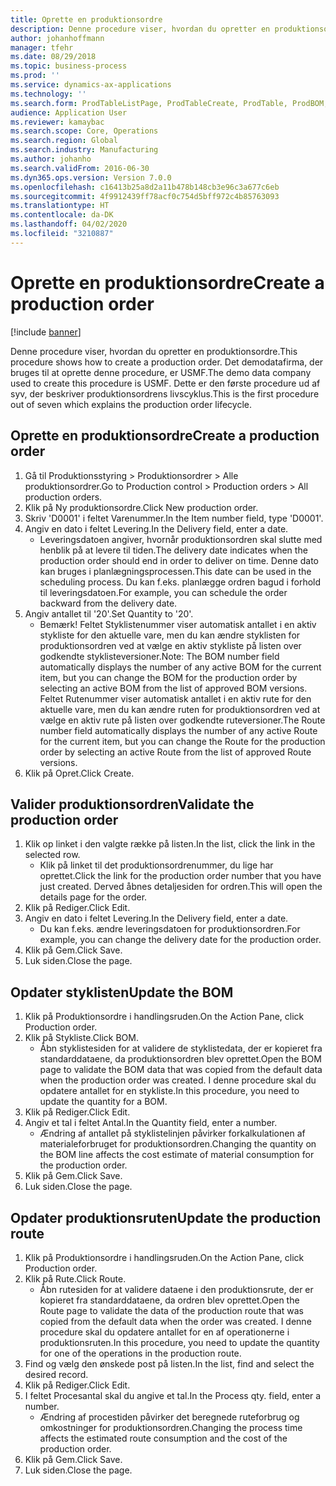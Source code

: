 ```yaml
---
title: Oprette en produktionsordre
description: Denne procedure viser, hvordan du opretter en produktionsordre.
author: johanhoffmann
manager: tfehr
ms.date: 08/29/2018
ms.topic: business-process
ms.prod: ''
ms.service: dynamics-ax-applications
ms.technology: ''
ms.search.form: ProdTableListPage, ProdTableCreate, ProdTable, ProdBOM, ProdRoute
audience: Application User
ms.reviewer: kamaybac
ms.search.scope: Core, Operations
ms.search.region: Global
ms.search.industry: Manufacturing
ms.author: johanho
ms.search.validFrom: 2016-06-30
ms.dyn365.ops.version: Version 7.0.0
ms.openlocfilehash: c16413b25a8d2a11b478b148cb3e96c3a677c6eb
ms.sourcegitcommit: 4f9912439ff78acf0c754d5bff972c4b85763093
ms.translationtype: HT
ms.contentlocale: da-DK
ms.lasthandoff: 04/02/2020
ms.locfileid: "3210887"
---
```

# <a name="create-a-production-order"></a><span data-ttu-id="86e2e-103">Oprette en produktionsordre</span><span class="sxs-lookup"><span data-stu-id="86e2e-103">Create a production order</span></span>

[!include [banner](../../includes/banner.md)]

<span data-ttu-id="86e2e-104">Denne procedure viser, hvordan du opretter en produktionsordre.</span><span class="sxs-lookup"><span data-stu-id="86e2e-104">This procedure shows how to create a production order.</span></span> <span data-ttu-id="86e2e-105">Det demodatafirma, der bruges til at oprette denne procedure, er USMF.</span><span class="sxs-lookup"><span data-stu-id="86e2e-105">The demo data company used to create this procedure is USMF.</span></span> <span data-ttu-id="86e2e-106">Dette er den første procedure ud af syv, der beskriver produktionsordrens livscyklus.</span><span class="sxs-lookup"><span data-stu-id="86e2e-106">This is the first procedure out of seven which explains the production order lifecycle.</span></span>


## <a name="create-a-production-order"></a><span data-ttu-id="86e2e-107">Oprette en produktionsordre</span><span class="sxs-lookup"><span data-stu-id="86e2e-107">Create a production order</span></span>
1. <span data-ttu-id="86e2e-108">Gå til Produktionsstyring > Produktionsordrer > Alle produktionsordrer.</span><span class="sxs-lookup"><span data-stu-id="86e2e-108">Go to Production control > Production orders > All production orders.</span></span>
2. <span data-ttu-id="86e2e-109">Klik på Ny produktionsordre.</span><span class="sxs-lookup"><span data-stu-id="86e2e-109">Click New production order.</span></span>
3. <span data-ttu-id="86e2e-110">Skriv 'D0001' i feltet Varenummer.</span><span class="sxs-lookup"><span data-stu-id="86e2e-110">In the Item number field, type 'D0001'.</span></span>
4. <span data-ttu-id="86e2e-111">Angiv en dato i feltet Levering.</span><span class="sxs-lookup"><span data-stu-id="86e2e-111">In the Delivery field, enter a date.</span></span>
    * <span data-ttu-id="86e2e-112">Leveringsdatoen angiver, hvornår produktionsordren skal slutte med henblik på at levere til tiden.</span><span class="sxs-lookup"><span data-stu-id="86e2e-112">The delivery date indicates when the production order should end in order to deliver on time.</span></span> <span data-ttu-id="86e2e-113">Denne dato kan bruges i planlægningsprocessen.</span><span class="sxs-lookup"><span data-stu-id="86e2e-113">This date can be used in the scheduling process.</span></span> <span data-ttu-id="86e2e-114">Du kan f.eks. planlægge ordren bagud i forhold til leveringsdatoen.</span><span class="sxs-lookup"><span data-stu-id="86e2e-114">For example, you can schedule the order backward from the delivery date.</span></span>  
5. <span data-ttu-id="86e2e-115">Angiv antallet til '20'.</span><span class="sxs-lookup"><span data-stu-id="86e2e-115">Set Quantity to '20'.</span></span>
    * <span data-ttu-id="86e2e-116">Bemærk! Feltet Styklistenummer viser automatisk antallet i en aktiv stykliste for den aktuelle vare, men du kan ændre styklisten for produktionsordren ved at vælge en aktiv stykliste på listen over godkendte styklisteversioner.</span><span class="sxs-lookup"><span data-stu-id="86e2e-116">Note: The BOM number field automatically displays the number of any active BOM for the current item, but you can change the BOM for the production order by selecting an active BOM from the list of approved BOM versions.</span></span>    <span data-ttu-id="86e2e-117">Feltet Rutenummer viser automatisk antallet i en aktiv rute for den aktuelle vare, men du kan ændre ruten for produktionsordren ved at vælge en aktiv rute på listen over godkendte ruteversioner.</span><span class="sxs-lookup"><span data-stu-id="86e2e-117">The Route number field automatically displays the number of any active Route for the current item, but you can change the Route for the production order by selecting an active Route from the list of approved Route versions.</span></span>  
6. <span data-ttu-id="86e2e-118">Klik på Opret.</span><span class="sxs-lookup"><span data-stu-id="86e2e-118">Click Create.</span></span>

## <a name="validate-the-production-order"></a><span data-ttu-id="86e2e-119">Valider produktionsordren</span><span class="sxs-lookup"><span data-stu-id="86e2e-119">Validate the production order</span></span>
1. <span data-ttu-id="86e2e-120">Klik op linket i den valgte række på listen.</span><span class="sxs-lookup"><span data-stu-id="86e2e-120">In the list, click the link in the selected row.</span></span>
    * <span data-ttu-id="86e2e-121">Klik på linket til det produktionsordrenummer, du lige har oprettet.</span><span class="sxs-lookup"><span data-stu-id="86e2e-121">Click the link for the production order number that you have just created.</span></span> <span data-ttu-id="86e2e-122">Derved åbnes detaljesiden for ordren.</span><span class="sxs-lookup"><span data-stu-id="86e2e-122">This will open the details page for the order.</span></span>  
2. <span data-ttu-id="86e2e-123">Klik på Rediger.</span><span class="sxs-lookup"><span data-stu-id="86e2e-123">Click Edit.</span></span>
3. <span data-ttu-id="86e2e-124">Angiv en dato i feltet Levering.</span><span class="sxs-lookup"><span data-stu-id="86e2e-124">In the Delivery field, enter a date.</span></span>
    * <span data-ttu-id="86e2e-125">Du kan f.eks. ændre leveringsdatoen for produktionsordren.</span><span class="sxs-lookup"><span data-stu-id="86e2e-125">For example, you can change the delivery date for the production order.</span></span>  
4. <span data-ttu-id="86e2e-126">Klik på Gem.</span><span class="sxs-lookup"><span data-stu-id="86e2e-126">Click Save.</span></span>
5. <span data-ttu-id="86e2e-127">Luk siden.</span><span class="sxs-lookup"><span data-stu-id="86e2e-127">Close the page.</span></span>

## <a name="update-the-bom"></a><span data-ttu-id="86e2e-128">Opdater styklisten</span><span class="sxs-lookup"><span data-stu-id="86e2e-128">Update the BOM</span></span>
1. <span data-ttu-id="86e2e-129">Klik på Produktionsordre i handlingsruden.</span><span class="sxs-lookup"><span data-stu-id="86e2e-129">On the Action Pane, click Production order.</span></span>
2. <span data-ttu-id="86e2e-130">Klik på Stykliste.</span><span class="sxs-lookup"><span data-stu-id="86e2e-130">Click BOM.</span></span>
    * <span data-ttu-id="86e2e-131">Åbn styklistesiden for at validere de styklistedata, der er kopieret fra standarddataene, da produktionsordren blev oprettet.</span><span class="sxs-lookup"><span data-stu-id="86e2e-131">Open the BOM page to validate the BOM data that was copied from the default data when the production order was created.</span></span> <span data-ttu-id="86e2e-132">I denne procedure skal du opdatere antallet for en stykliste.</span><span class="sxs-lookup"><span data-stu-id="86e2e-132">In this procedure, you need to update the quantity for a BOM.</span></span>  
3. <span data-ttu-id="86e2e-133">Klik på Rediger.</span><span class="sxs-lookup"><span data-stu-id="86e2e-133">Click Edit.</span></span>
4. <span data-ttu-id="86e2e-134">Angiv et tal i feltet Antal.</span><span class="sxs-lookup"><span data-stu-id="86e2e-134">In the Quantity field, enter a number.</span></span>
    * <span data-ttu-id="86e2e-135">Ændring af antallet på styklistelinjen påvirker forkalkulationen af materialeforbruget for produktionsordren.</span><span class="sxs-lookup"><span data-stu-id="86e2e-135">Changing the quantity on the BOM line affects the cost estimate of material consumption for the production order.</span></span>  
5. <span data-ttu-id="86e2e-136">Klik på Gem.</span><span class="sxs-lookup"><span data-stu-id="86e2e-136">Click Save.</span></span>
6. <span data-ttu-id="86e2e-137">Luk siden.</span><span class="sxs-lookup"><span data-stu-id="86e2e-137">Close the page.</span></span>

## <a name="update-the-production-route"></a><span data-ttu-id="86e2e-138">Opdater produktionsruten</span><span class="sxs-lookup"><span data-stu-id="86e2e-138">Update the production route</span></span>
1. <span data-ttu-id="86e2e-139">Klik på Produktionsordre i handlingsruden.</span><span class="sxs-lookup"><span data-stu-id="86e2e-139">On the Action Pane, click Production order.</span></span>
2. <span data-ttu-id="86e2e-140">Klik på Rute.</span><span class="sxs-lookup"><span data-stu-id="86e2e-140">Click Route.</span></span>
    * <span data-ttu-id="86e2e-141">Åbn rutesiden for at validere dataene i den produktionsrute, der er kopieret fra standarddataene, da ordren blev oprettet.</span><span class="sxs-lookup"><span data-stu-id="86e2e-141">Open the Route page to validate the data of the production route that was copied from the default data when the order was created.</span></span> <span data-ttu-id="86e2e-142">I denne procedure skal du opdatere antallet for en af operationerne i produktionsruten.</span><span class="sxs-lookup"><span data-stu-id="86e2e-142">In this procedure, you need to update the quantity for one of the operations in the production route.</span></span>  
3. <span data-ttu-id="86e2e-143">Find og vælg den ønskede post på listen.</span><span class="sxs-lookup"><span data-stu-id="86e2e-143">In the list, find and select the desired record.</span></span>
4. <span data-ttu-id="86e2e-144">Klik på Rediger.</span><span class="sxs-lookup"><span data-stu-id="86e2e-144">Click Edit.</span></span>
5. <span data-ttu-id="86e2e-145">I feltet Procesantal skal du angive et tal.</span><span class="sxs-lookup"><span data-stu-id="86e2e-145">In the Process qty. field, enter a number.</span></span>
    * <span data-ttu-id="86e2e-146">Ændring af procestiden påvirker det beregnede ruteforbrug og omkostninger for produktionsordren.</span><span class="sxs-lookup"><span data-stu-id="86e2e-146">Changing the process time affects the estimated route consumption and the cost of the production order.</span></span>  
6. <span data-ttu-id="86e2e-147">Klik på Gem.</span><span class="sxs-lookup"><span data-stu-id="86e2e-147">Click Save.</span></span>
7. <span data-ttu-id="86e2e-148">Luk siden.</span><span class="sxs-lookup"><span data-stu-id="86e2e-148">Close the page.</span></span>

